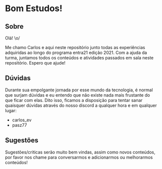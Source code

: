 # Bom Estudos!

## Sobre

Olá! \o/

Me chamo Carlos e aqui neste repositório junto todas as experiências adquiridas ao longo do programa entra21 edição 2021. Com a ajuda da turma, juntamos todos os conteúdos e atividades passados em sala neste repositório. Espero que ajude!

## Dúvidas

Durante sua empolgante jornada por esse mundo da tecnologia, é normal que surjam dúvidas e eu entendo que não existe nada mais frustante do que ficar com elas. Dito isso, ficamos a disposição para tentar sanar quaisquer dúvidas através do nosso discord a qualquer hora e em qualquer lugar:
- carlos_ev
- pasz77

## Sugestões

Sugestões/criticas serão muito bem vindas, assim como novos conteúdos, por favor nos chame para conversarmos e adicionarmos ou melhorarmos conteúdos!